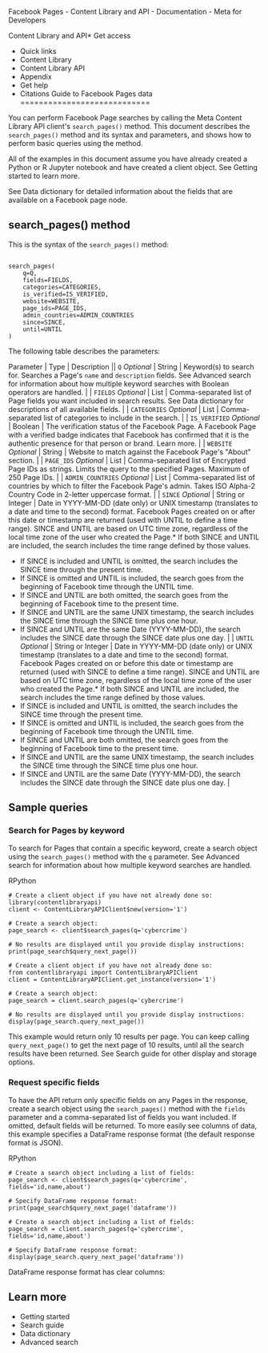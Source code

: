 
Facebook Pages - Content Library and API - Documentation - Meta for Developers










Content Library and API* Get access
* Quick links
* Content Library
* Content Library API
* Appendix
* Get help
* Citations
Guide to Facebook Pages data
============================


You can perform Facebook Page searches by calling the Meta Content Library API client's `search_pages()` method. This document describes the `search_pages()` method and its syntax and parameters, and shows how to perform basic queries using the method.


All of the examples in this document assume you have already created a Python or R Jupyter notebook and have created a client object. See Getting started to learn more.


See Data dictionary for detailed information about the fields that are available on a Facebook page node.


search\_pages() method
----------------------


This is the syntax of the `search_pages()` method:



```

search_pages(
    q=Q,
    fields=FIELDS,    
    categories=CATEGORIES,
    is_verified=IS_VERIFIED,
    website=WEBSITE,
    page_ids=PAGE_IDS,
    admin_countries=ADMIN_COUNTRIES
    since=SINCE,
    until=UNTIL
)
```
The following table describes the parameters:




 
 Parameter
  | 
 Type
  | 
 Description
  || `Q`
*Optional* | String | Keyword(s) to search for. Searches a Page's `name` and `description` fields. See Advanced search for information about how multiple keyword searches with Boolean operators are handled. |
| `FIELDS`
*Optional* | List | Comma-separated list of Page fields you want included in search results. See Data dictionary for descriptions of all available fields. |
| `CATEGORIES`
*Optional* | List | Comma-separated list of categories to include in the search. |
| `IS_VERIFIED`
*Optional* | Boolean | The verification status of the Facebook Page. A Facebook Page with a verified badge indicates that Facebook has confirmed that it is the authentic presence for that person or brand. Learn more.  |
| `WEBSITE`
*Optional* | String | Website to match against the Facebook Page's "About" section. |
| `PAGE_IDS`
*Optional* | List | Comma-separated list of Encrypted Page IDs as strings. Limits the query to the specified Pages. Maximum of 250 Page IDs. |
| `ADMIN_COUNTRIES`
*Optional* | List | Comma-separated list of countries by which to filter the Facebook Page's admin. Takes ISO Alpha-2 Country Code in 2-letter uppercase format. |
| `SINCE`
*Optional* | String or Integer | Date in YYYY-MM-DD (date only) or UNIX timestamp (translates to a date and time to the second) format. Facebook Pages created on or after this date or timestamp are returned (used with UNTIL to define a time range). SINCE and UNTIL are based on UTC time zone, regardless of the local time zone of the user who created the Page.* If both SINCE and UNTIL are included, the search includes the time range defined by those values.
* If SINCE is included and UNTIL is omitted, the search includes the SINCE time through the present time.
* If SINCE is omitted and UNTIL is included, the search goes from the beginning of Facebook time through the UNTIL time.
* If SINCE and UNTIL are both omitted, the search goes from the beginning of Facebook time to the present time.
* If SINCE and UNTIL are the same UNIX timestamp, the search includes the SINCE time through the SINCE time plus one hour.
* If SINCE and UNTIL are the same Date (YYYY-MM-DD), the search includes the SINCE date through the SINCE date plus one day.
 |
| `UNTIL`
*Optional* | String or Integer | Date in YYYY-MM-DD (date only) or UNIX timestamp (translates to a date and time to the second) format. Facebook Pages created on or before this date or timestamp are returned (used with SINCE to define a time range). SINCE and UNTIL are based on UTC time zone, regardless of the local time zone of the user who created the Page.* If both SINCE and UNTIL are included, the search includes the time range defined by those values.
* If SINCE is included and UNTIL is omitted, the search includes the SINCE time through the present time.
* If SINCE is omitted and UNTIL is included, the search goes from the beginning of Facebook time through the UNTIL time.
* If SINCE and UNTIL are both omitted, the search goes from the beginning of Facebook time to the present time.
* If SINCE and UNTIL are the same UNIX timestamp, the search includes the SINCE time through the SINCE time plus one hour.
* If SINCE and UNTIL are the same Date (YYYY-MM-DD), the search includes the SINCE date through the SINCE date plus one day.
 |

Sample queries
--------------


### Search for Pages by keyword


To search for Pages that contain a specific keyword, create a search object using the `search_pages()` method with the `q` parameter. See Advanced search for information about how multiple keyword searches are handled.


RPython
```
# Create a client object if you have not already done so:
library(contentlibraryapi)
client <- ContentLibraryAPIClient$new(version='1')
        
# Create a search object:
page_search <- client$search_pages(q='cybercrime')        

# No results are displayed until you provide display instructions:        
print(page_search$query_next_page())
```

```
# Create a client object if you have not already done so:
from contentlibraryapi import ContentLibraryAPIClient
client = ContentLibraryAPIClient.get_instance(version='1')

# Create a search object:
page_search = client.search_pages(q='cybercrime')
        
# No results are displayed until you provide display instructions:
display(page_search.query_next_page())
```
This example would return only 10 results per page. You can keep calling `query_next_page()` to get the next page of 10 results, until all the search results have been returned. See Search guide for other display and storage options.


### Request specific fields


To have the API return only specific fields on any Pages in the response, create a search object using the `search_pages()` method with the `fields` parameter and a comma-separated list of fields you want included. If omitted, default fields will be returned. To more easily see columns of data, this example specifies a DataFrame response format (the default response format is JSON).


RPython
```
# Create a search object including a list of fields:
page_search <- client$search_pages(q='cybercrime', fields='id,name,about')        

# Specify DataFrame response format:       
print(page_search$query_next_page('dataframe'))
```

```
# Create a search object including a list of fields:
page_search = client.search_pages(q='cybercrime', fields='id,name,about')

# Specify DataFrame response format:        
display(page_search.query_next_page('dataframe'))
```
DataFrame response format has clear columns:


Learn more
----------


* Getting started
* Search guide
* Data dictionary
* Advanced search


































 
